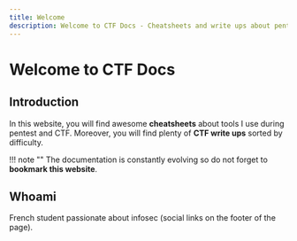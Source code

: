 ```yaml
---
title: Welcome
description: Welcome to CTF Docs - Cheatsheets and write ups about pentest and CTF.
---
```


# Welcome to CTF Docs

## Introduction

In this website, you will find awesome **cheatsheets** about tools I use during pentest and CTF. Moreover, you will find plenty of **CTF write ups** sorted by difficulty.

!!! note ""
    The documentation is constantly evolving so do not forget to **bookmark this website**.

## Whoami

French student passionate about infosec (social links on the footer of the page).
